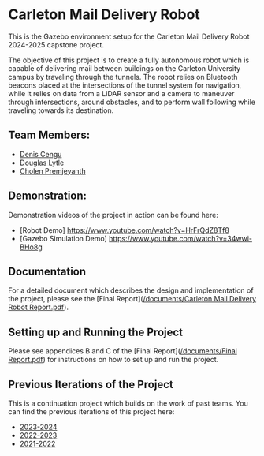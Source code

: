 # Carleton Mail Delivery Robot

This is the Gazebo environment setup for the Carleton Mail Delivery Robot 2024-2025 capstone project.

The objective of this project is to create a fully autonomous robot which is capable of delivering mail between buildings on the Carleton University campus by traveling through the tunnels. The robot relies on Bluetooth beacons placed at the intersections of the tunnel system for navigation, while it relies on data from a LiDAR sensor and a camera to maneuver through intersections, around obstacles, and to perform wall following while traveling towards its destination.



## Team Members:

- [Denis Cengu](https://github.com/deniscengu)
- [Douglas Lytle](https://github.com/douglytle)
- [Cholen Premjeyanth](https://github.com/cholenpremjeyanth)

## Demonstration:

Demonstration videos of the project in action can be found here:
- [Robot Demo] https://www.youtube.com/watch?v=HrFrQdZ8Tf8
- [Gazebo Simulation Demo] https://www.youtube.com/watch?v=34wwi-BHo8g

## Documentation

For a detailed document which describes the design and implementation of the project, please see the [Final Report]([/documents/Carleton Mail Delivery Robot Report.pdf](https://github.com/deniscengu/carleton-mail-delivery-robot-gazebo/blob/main/documents/Final%20Report.pdf)).

## Setting up and Running the Project

Please see appendices B and C of the [Final Report]([/documents/Final Report.pdf](https://github.com/deniscengu/carleton-mail-delivery-robot-gazebo/blob/main/documents/Final%20Report.pdf)) for instructions on how to set up and run the project.

## Previous Iterations of the Project

This is a continuation project which builds on the work of past teams. You can find the previous iterations of this project here:

- [2023-2024](https://github.com/bardia-p/carleton-mail-delivery-robot)
- [2022-2023](https://github.com/Em-kale/carleton-mail-delivery-robot)
- [2021-2022](https://github.com/SteveWick/carleton-mail-delivery-robot)
